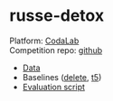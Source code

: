 # russe-detox


Platform: [CodaLab](https://codalab.lisn.upsaclay.fr/competitions/642)    
Competition repo: [github](https://github.com/skoltech-nlp/russe_detox_2022)
  * [Data](https://github.com/skoltech-nlp/russe_detox_2022/tree/main/data)
  * Baselines ([delete](https://github.com/skoltech-nlp/russe_detox_2022/tree/main/baselines/delete), [t5](https://github.com/skoltech-nlp/russe_detox_2022/tree/main/baselines/t5))
  * [Evaluation script](https://github.com/skoltech-nlp/russe_detox_2022/blob/main/evaluation/ru_detoxification_evaluation.py)
